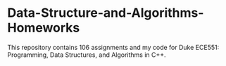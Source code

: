 # Data-Structure-and-Algorithms-Homeworks
This repository contains 106 assignments and my code for Duke ECE551: Programming, Data Structures, and Algorithms in C++.
